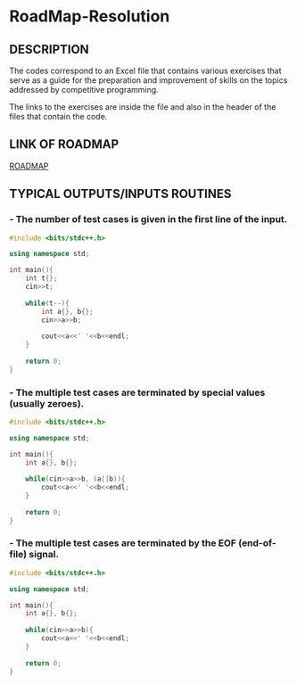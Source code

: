 # RoadMap-Resolution

## DESCRIPTION
The codes correspond to an Excel file that contains various exercises that serve as a guide for the preparation and improvement of skills on the topics addressed by competitive programming.  

The links to the exercises are inside the file and also in the header of the files that contain the code.

## LINK OF ROADMAP
[ROADMAP](https://docs.google.com/spreadsheets/d/1yrlqsx18S8H3f-kIQxv9x4GiY9nWaQ84/edit?usp=sharing&ouid=115071307096248007934&rtpof=true&sd=true)

## TYPICAL OUTPUTS/INPUTS ROUTINES

### - The number of test cases is given in the first line of the input.
```c++
#include <bits/stdc++.h>

using namespace std;

int main(){
    int t{};
    cin>>t;
    
    while(t--){
        int a{}, b{};
        cin>>a>>b;
        
        cout<<a<<' '<<b<<endl;
    }
    
    return 0;
}
```


### - The multiple test cases are terminated by special values (usually zeroes).
```c++
#include <bits/stdc++.h>

using namespace std;

int main(){
    int a{}, b{};
    
    while(cin>>a>>b, (a||b)){
        cout<<a<<' '<<b<<endl;
    }
    
    return 0;
}
```


### - The multiple test cases are terminated by the EOF (end-of-file) signal.
```c++
#include <bits/stdc++.h>

using namespace std;

int main(){
    int a{}, b{};
    
    while(cin>>a>>b){
        cout<<a<<' '<<b<<endl;
    }
    
    return 0;
}
```


